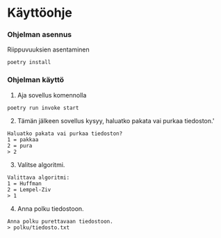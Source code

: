 # Käyttöohje

### Ohjelman asennus

Riippuvuuksien asentaminen
```
poetry install
```

### Ohjelman käyttö

1. Aja sovellus komennolla
```
poetry run invoke start
```

2. Tämän jälkeen sovellus kysyy, haluatko pakata vai purkaa tiedoston.'
```
Haluatko pakata vai purkaa tiedoston?
1 = pakkaa
2 = pura
> 2
```

3. Valitse algoritmi.
```
Valittava algoritmi:
1 = Huffman
2 = Lempel-Ziv
> 1
```

4. Anna polku tiedostoon.
```
Anna polku purettavaan tiedostoon.
> polku/tiedosto.txt
```
